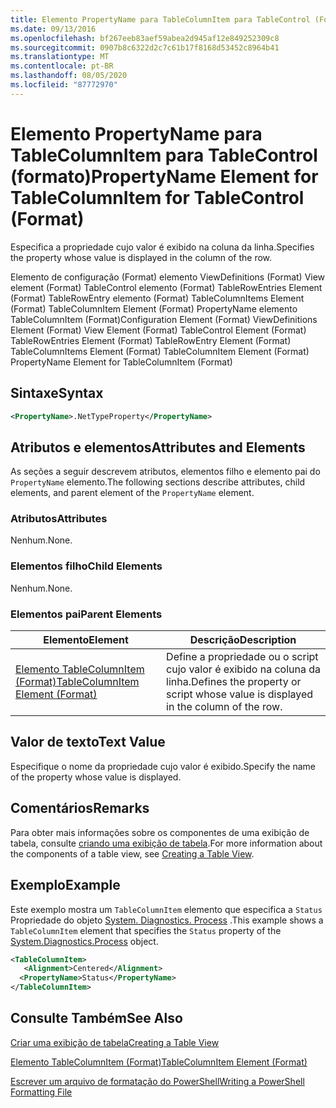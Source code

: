 ```yaml
---
title: Elemento PropertyName para TableColumnItem para TableControl (Format) | Microsoft Docs
ms.date: 09/13/2016
ms.openlocfilehash: bf267eeb83aef59abea2d945af12e849252309c8
ms.sourcegitcommit: 0907b8c6322d2c7c61b17f8168d53452c8964b41
ms.translationtype: MT
ms.contentlocale: pt-BR
ms.lasthandoff: 08/05/2020
ms.locfileid: "87772970"
---
```

# <a name="propertyname-element-for-tablecolumnitem-for-tablecontrol-format"></a><span data-ttu-id="9b55e-102">Elemento PropertyName para TableColumnItem para TableControl (formato)</span><span class="sxs-lookup"><span data-stu-id="9b55e-102">PropertyName Element for TableColumnItem for TableControl (Format)</span></span>

<span data-ttu-id="9b55e-103">Especifica a propriedade cujo valor é exibido na coluna da linha.</span><span class="sxs-lookup"><span data-stu-id="9b55e-103">Specifies the property whose value is displayed in the column of the row.</span></span>

<span data-ttu-id="9b55e-104">Elemento de configuração (Format) elemento ViewDefinitions (Format) View element (Format) TableControl elemento (Format) TableRowEntries Element (Format) TableRowEntry elemento (Format) TableColumnItems Element (Format) TableColumnItem Element (Format) PropertyName elemento TableColumnItem (Format)</span><span class="sxs-lookup"><span data-stu-id="9b55e-104">Configuration Element (Format) ViewDefinitions Element (Format) View Element (Format) TableControl Element (Format) TableRowEntries Element (Format) TableRowEntry Element (Format) TableColumnItems Element (Format) TableColumnItem Element (Format) PropertyName Element for TableColumnItem (Format)</span></span>

## <a name="syntax"></a><span data-ttu-id="9b55e-105">Sintaxe</span><span class="sxs-lookup"><span data-stu-id="9b55e-105">Syntax</span></span>

```xml
<PropertyName>.NetTypeProperty</PropertyName>
```

## <a name="attributes-and-elements"></a><span data-ttu-id="9b55e-106">Atributos e elementos</span><span class="sxs-lookup"><span data-stu-id="9b55e-106">Attributes and Elements</span></span>

<span data-ttu-id="9b55e-107">As seções a seguir descrevem atributos, elementos filho e elemento pai do `PropertyName` elemento.</span><span class="sxs-lookup"><span data-stu-id="9b55e-107">The following sections describe attributes, child elements, and parent element of the `PropertyName` element.</span></span>

### <a name="attributes"></a><span data-ttu-id="9b55e-108">Atributos</span><span class="sxs-lookup"><span data-stu-id="9b55e-108">Attributes</span></span>

<span data-ttu-id="9b55e-109">Nenhum.</span><span class="sxs-lookup"><span data-stu-id="9b55e-109">None.</span></span>

### <a name="child-elements"></a><span data-ttu-id="9b55e-110">Elementos filho</span><span class="sxs-lookup"><span data-stu-id="9b55e-110">Child Elements</span></span>

<span data-ttu-id="9b55e-111">Nenhum.</span><span class="sxs-lookup"><span data-stu-id="9b55e-111">None.</span></span>

### <a name="parent-elements"></a><span data-ttu-id="9b55e-112">Elementos pai</span><span class="sxs-lookup"><span data-stu-id="9b55e-112">Parent Elements</span></span>

|<span data-ttu-id="9b55e-113">Elemento</span><span class="sxs-lookup"><span data-stu-id="9b55e-113">Element</span></span>|<span data-ttu-id="9b55e-114">Descrição</span><span class="sxs-lookup"><span data-stu-id="9b55e-114">Description</span></span>|
|-------------|-----------------|
|[<span data-ttu-id="9b55e-115">Elemento TableColumnItem (Format)</span><span class="sxs-lookup"><span data-stu-id="9b55e-115">TableColumnItem Element (Format)</span></span>](./tablecolumnitem-element-for-tablecolumnitems-for-tablecontrol-format.md)|<span data-ttu-id="9b55e-116">Define a propriedade ou o script cujo valor é exibido na coluna da linha.</span><span class="sxs-lookup"><span data-stu-id="9b55e-116">Defines the property or script whose value is displayed in the column of the row.</span></span>|

## <a name="text-value"></a><span data-ttu-id="9b55e-117">Valor de texto</span><span class="sxs-lookup"><span data-stu-id="9b55e-117">Text Value</span></span>

<span data-ttu-id="9b55e-118">Especifique o nome da propriedade cujo valor é exibido.</span><span class="sxs-lookup"><span data-stu-id="9b55e-118">Specify the name of the property whose value is displayed.</span></span>

## <a name="remarks"></a><span data-ttu-id="9b55e-119">Comentários</span><span class="sxs-lookup"><span data-stu-id="9b55e-119">Remarks</span></span>

<span data-ttu-id="9b55e-120">Para obter mais informações sobre os componentes de uma exibição de tabela, consulte [criando uma exibição de tabela](./creating-a-table-view.md).</span><span class="sxs-lookup"><span data-stu-id="9b55e-120">For more information about the components of a table view, see [Creating a Table View](./creating-a-table-view.md).</span></span>

## <a name="example"></a><span data-ttu-id="9b55e-121">Exemplo</span><span class="sxs-lookup"><span data-stu-id="9b55e-121">Example</span></span>

<span data-ttu-id="9b55e-122">Este exemplo mostra um `TableColumnItem` elemento que especifica a `Status` Propriedade do objeto [System. Diagnostics. Process](/dotnet/api/System.Diagnostics.Process) .</span><span class="sxs-lookup"><span data-stu-id="9b55e-122">This example shows a `TableColumnItem` element that specifies the `Status` property of the [System.Diagnostics.Process](/dotnet/api/System.Diagnostics.Process) object.</span></span>

```xml
<TableColumnItem>
   <Alignment>Centered</Alignment>
  <PropertyName>Status</PropertyName>
</TableColumnItem>

```

## <a name="see-also"></a><span data-ttu-id="9b55e-123">Consulte Também</span><span class="sxs-lookup"><span data-stu-id="9b55e-123">See Also</span></span>

[<span data-ttu-id="9b55e-124">Criar uma exibição de tabela</span><span class="sxs-lookup"><span data-stu-id="9b55e-124">Creating a Table View</span></span>](./creating-a-table-view.md)

[<span data-ttu-id="9b55e-125">Elemento TableColumnItem (Format)</span><span class="sxs-lookup"><span data-stu-id="9b55e-125">TableColumnItem Element (Format)</span></span>](./tablecolumnitem-element-for-tablecolumnitems-for-tablecontrol-format.md)

[<span data-ttu-id="9b55e-126">Escrever um arquivo de formatação do PowerShell</span><span class="sxs-lookup"><span data-stu-id="9b55e-126">Writing a PowerShell Formatting File</span></span>](./writing-a-powershell-formatting-file.md)
